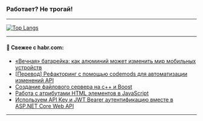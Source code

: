 ### Работает? Не трогай!

---
<!--
#### 🛠️ Technical stack:

![Java](https://img.shields.io/badge/Java-informational?logo=Oracle&style=flat&logoColor=white&color=FF4500)
![Kotlin](https://img.shields.io/badge/Kotlin-informational?logo=Kotlin&style=flat&logoColor=white&color=774D97)
![TS](https://img.shields.io/badge/TypeScript-informational?logo=typeScript&style=flat&logoColor=black&color=017acc)
![Python](https://img.shields.io/badge/Python-informational?logo=Python&style=flat&logoColor=black&color=ffdd54) <br>
![Spring](https://img.shields.io/badge/Spring-informational?logo=Spring&style=flat&logoColor=white&color=6DB33F) 
![SpringBoot](https://img.shields.io/badge/SpringBoot-informational?logo=SpringBoot&style=flat&logoColor=white&color=6DB33F)
![Nest](https://img.shields.io/badge/NestJS-informational?logo=NestJS&style=flat&logoColor=white&color=E0234E) 
![NodeJS](https://img.shields.io/badge/NodeJS-informational?logo=node.js&style=flat&logoColor=white&color=70A760)<br>
![PostgreSQL](https://img.shields.io/badge/PostgreSQL-informational?logo=PostgreSQL&style=flat&logoColor=white&color=DAA520)
![MongoDB](https://img.shields.io/badge/MongoDB-informational?logo=MongoDB&style=flat&logoColor=white&color=870000)
![Apache](https://img.shields.io/badge/Apache-informational?logo=apache&style=flat&logoColor=white&color=f74e28)

___ 
-->

<!--- #### 🛠️ : --->

[![Top Langs](https://github-readme-stats-82jvfl3w3-advtsettinggmailcoms-projects.vercel.app/api/top-langs/?username=zloylis&langs_count=10&hide_title=true&title_color=e6edf3&size_weight=0.5&count_weight=0.5&layout=compact&hide_progress=true&hide_border=true&theme=dracula)](https://github.com/zloylis)

<!---


####  :octocat:&nbsp;&nbsp; Статистика:

![GitHub stats](https://github-readme-stats-u2qms2cxw-advtsettinggmailcoms-projects.vercel.app/api?username=zloylis&show_icons=true&hide_border=true&theme=dracula&title_color=e6edf3&include_all_commits=true&count_private=true&hide_rank=false&hide_title=true&rank_icon=github)
-->
---

#### 💬 Свежее с habr.com:

<!-- BLOG-POST-LIST:START -->
- [«Вечная» батарейка: как алюминий может изменить мир мобильных устройств](https://habr.com/ru/companies/ru_mts/articles/879442/?utm_source=habrahabr&utm_medium=rss&utm_campaign=879442)
- [[Перевод] Рефакторинг с помощью codemods для автоматизации изменений API](https://habr.com/ru/companies/otus/articles/879432/?utm_source=habrahabr&utm_medium=rss&utm_campaign=879432)
- [Создание файлового сервера на c++ и Boost](https://habr.com/ru/articles/879400/?utm_source=habrahabr&utm_medium=rss&utm_campaign=879400)
- [Работа с атрибутами HTML элементов в JavaScript](https://habr.com/ru/articles/879430/?utm_source=habrahabr&utm_medium=rss&utm_campaign=879430)
- [Используем API Key и JWT Bearer аутентификацию вместе в ASP.NET Core Web API](https://habr.com/ru/articles/879424/?utm_source=habrahabr&utm_medium=rss&utm_campaign=879424)
<!-- BLOG-POST-LIST:END -->

---
